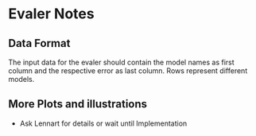 # Evaler Notes

## Data Format
The input data for the evaler should contain the model names as first column and the respective error as last column. 
Rows represent different models. 


## More Plots and illustrations
* Ask Lennart for details or wait until Implementation
